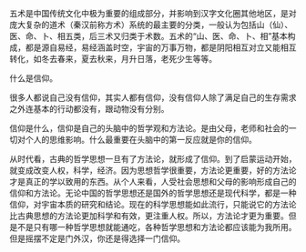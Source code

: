 五术是中国传统文化中极为重要的组成部分，并影响到汉字文化圈其他地区，是对庞大复杂的道术（秦汉前称方术）系统的最主要的分类，一般认为包括山（仙）、医、命、卜、相五类，后三术又归类于术数。五术的“山、医、命、卜、相”基本构成，都是源自易经，易经涵盖时空，宇宙的万事万物，都是阴阳相互对立又能相互转化，如冬去春来，夏去秋来，月升日落，老死少生等等。


什么是信仰。

很多人都说自己没有信仰，其实人都有信仰，没有信仰人除了满足自己的生存需求之外连基本的行动都没有，跟动物没有分别。

信仰是什么，信仰是自己的头脑中的哲学观和方法论。是由父母，老师和社会的一切对个人的思维影响。什么最重要在头脑中的第一反应就是你的信仰。

从时代看，古典的哲学思想一旦有了方法论，就形成了信仰。到了启蒙运动开始，就变成改变人权，科学，经济。因为思想哲学很重要，方法论更重要，好的方法论才是真正的学以致用的东西。从个人来看，人受社会思想和父母的影响形成自己的信仰和方法论。无论中国的哲学思想还是国外的哲学思想还是现代科学，都是一种信仰，对宇宙本质的研究和结论。现在的科学思想能如此流行，只能说它的方法论比古典思想的方法论更加科学和有效，更注重人权。所以，方法论才更为重要。但是不是只有哪一种哲学思想就能通吃，各种哲学思想和方法论都应该能为我所用。但是摇摆不定是门外汉，你还是得选择一门信仰。

